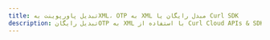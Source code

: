 ---title: تبدیل پاورپوینت بهXML، OTP به XML مبدل رایگان یا Curl SDKdescription: تبدیل رایگانOTP به XML با استفاده از Curl Cloud APIs & SDK. همچنین اسناد Microsoft PowerPoint را در Cloud ایجاد، ویرایش و رندر کنید.---